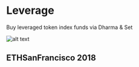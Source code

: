 # Leverage
Buy leveraged token index funds via Dharma &amp; Set

![alt text](https://i.imgur.com/G0eRuaa.jpg)

## ETHSanFrancisco 2018

